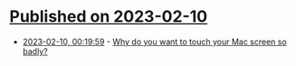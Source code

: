 # [Published on 2023-02-10](index.md)

* [2023-02-10, 00:19:59](https://news.ycombinator.com/item?id=34733773) - [Why do you want to touch your Mac screen so badly?](https://morrick.me/archives/9715)
